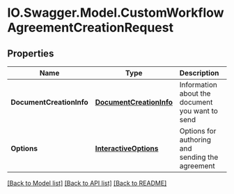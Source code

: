 # IO.Swagger.Model.CustomWorkflowAgreementCreationRequest
## Properties

Name | Type | Description | Notes
------------ | ------------- | ------------- | -------------
**DocumentCreationInfo** | [**DocumentCreationInfo**](DocumentCreationInfo.md) | Information about the document you want to send | [optional] 
**Options** | [**InteractiveOptions**](InteractiveOptions.md) | Options for authoring and sending the agreement | [optional] 

[[Back to Model list]](../README.md#documentation-for-models) [[Back to API list]](../README.md#documentation-for-api-endpoints) [[Back to README]](../README.md)

